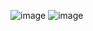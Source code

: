 ![image](https://github.com/nassimmninou/springboot/assets/130867963/c3fa4267-0287-4962-b79c-cb92455f72ad)
![image](https://github.com/nassimmninou/springboot/assets/130867963/170bf1b2-e42e-46e6-8970-936f28c037b1)

